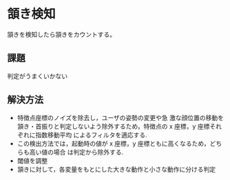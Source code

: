 # 頷き検知
頷きを検知したら頷きをカウントする。
## 課題
判定がうまくいかない
## 解決方法
- 特徴点座標のノイズを除去し，ユーザの姿勢の変更や急 激な顔位置の移動を頷き・首振りと判定しないよう除外するため，特徴点の x 座標，y 座標それぞれに指数移動平均 によるフィルタを適応する.
- この検出方法では，起動時の値が x 座標，y 座標ともに高くなるため，どちらも高い値の場合 は判定から除外する.
- 閾値を調整
- 頷きに対して，各変量をもとにした大きな動作と小さな動作に分ける判定
